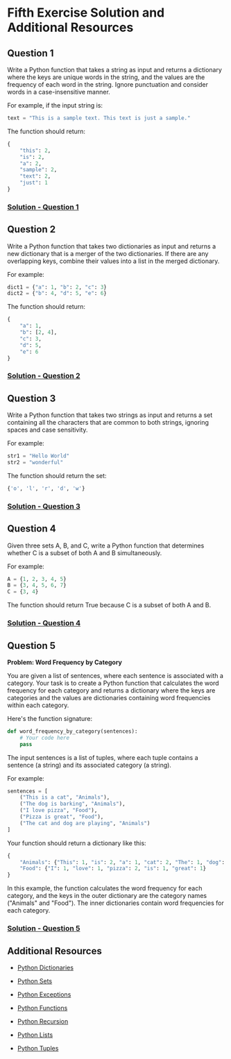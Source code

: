 # Fifth Exercise Solution and Additional Resources

## Question 1

Write a Python function that takes a string as input and returns a dictionary where the keys are unique words in the string, and the values are the frequency of each word in the string. Ignore punctuation and consider words in a case-insensitive manner.

For example, if the input string is:

```python
text = "This is a sample text. This text is just a sample."
```

The function should return:

```python
{
    "this": 2,
    "is": 2,
    "a": 2,
    "sample": 2,
    "text": 2,
    "just": 1
}
```

### [Solution - Question 1]()

## Question 2

Write a Python function that takes two dictionaries as input and returns a new dictionary that is a merger of the two dictionaries. If there are any overlapping keys, combine their values into a list in the merged dictionary.

For example:

```python
dict1 = {"a": 1, "b": 2, "c": 3}
dict2 = {"b": 4, "d": 5, "e": 6}
```

The function should return:

```python
{
    "a": 1,
    "b": [2, 4],
    "c": 3,
    "d": 5,
    "e": 6
}
```

### [Solution - Question 2]()

## Question 3

Write a Python function that takes two strings as input and returns a set containing all the characters that are common to both strings, ignoring spaces and case sensitivity.

For example:

```python
str1 = "Hello World"
str2 = "wonderful"
```

The function should return the set:

```python
{'o', 'l', 'r', 'd', 'w'}
```

### [Solution - Question 3]()

## Question 4

Given three sets A, B, and C, write a Python function that determines whether C is a subset of both A and B simultaneously.

For example:

```python
A = {1, 2, 3, 4, 5}
B = {3, 4, 5, 6, 7}
C = {3, 4}
```

The function should return True because C is a subset of both A and B.

### [Solution - Question 4]()

## Question 5

**Problem: Word Frequency by Category**

You are given a list of sentences, where each sentence is associated with a category. Your task is to create a Python function that calculates the word frequency for each category and returns a dictionary where the keys are categories and the values are dictionaries containing word frequencies within each category.

Here's the function signature:

```python
def word_frequency_by_category(sentences):
    # Your code here
    pass
```

The input sentences is a list of tuples, where each tuple contains a sentence (a string) and its associated category (a string).

For example:

```python
sentences = [
    ("This is a cat", "Animals"),
    ("The dog is barking", "Animals"),
    ("I love pizza", "Food"),
    ("Pizza is great", "Food"),
    ("The cat and dog are playing", "Animals")
]
```

Your function should return a dictionary like this:

```python
{
    "Animals": {"This": 1, "is": 2, "a": 1, "cat": 2, "The": 1, "dog": 2, "and": 1, "are": 1, "playing": 1, "barking": 1},
    "Food": {"I": 1, "love": 1, "pizza": 2, "is": 1, "great": 1}
}
```

In this example, the function calculates the word frequency for each category, and the keys in the outer dictionary are the category names ("Animals" and "Food"). The inner dictionaries contain word frequencies for each category.

### [Solution - Question 5]()


## Additional Resources

- [Python Dictionaries](https://www.w3schools.com/python/python_dictionaries.asp)

- [Python Sets](https://www.w3schools.com/python/python_sets.asp)

- [Python Exceptions](https://www.w3schools.com/python/python_try_except.asp)

- [Python Functions](https://www.w3schools.com/python/python_functions.asp)

- [Python Recursion](https://www.w3schools.com/python/python_functions.asp)

- [Python Lists](https://www.w3schools.com/python/python_lists.asp)

- [Python Tuples](https://www.w3schools.com/python/python_tuples.asp)